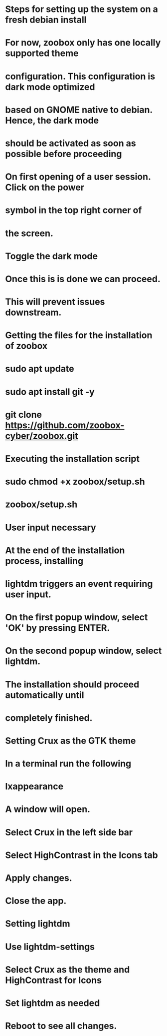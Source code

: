 # Steps for setting up the system on a fresh debian install
#   For now, zoobox only has one locally supported theme 
#   configuration. This configuration is dark mode optimized
#   based on GNOME native to debian. Hence, the dark mode 
#   should be activated as soon as possible before proceeding
#      On first opening of a user session. Click on the power
#      symbol in the top right corner of
#      the screen.
#      Toggle the dark mode
#      Once this is is done we can proceed.
#      This will prevent issues downstream.
#   
#   Getting the files for the installation of zoobox
#     sudo apt update
#     sudo apt install git -y
#     git clone https://github.com/zoobox-cyber/zoobox.git
# 
#   Executing the installation script
#     sudo chmod +x zoobox/setup.sh
#     zoobox/setup.sh
# 
#   User input necessary
#     At the end of the installation process, installing
#     lightdm triggers an event requiring user input.
#     On the first popup window, select 'OK' by pressing ENTER.
#     On the second popup window, select lightdm.
#     The installation should proceed automatically until
#     completely finished.
# 
#   Setting Crux as the GTK theme
#     In a terminal run the following
#       lxappearance   
#     A window will open. 
#     Select Crux in the left side bar
#     Select HighContrast in the Icons tab
#     Apply changes.
#     Close the app.
#
#   Setting lightdm
#     Use lightdm-settings
#       Select Crux as the theme and HighContrast for Icons
#       Set lightdm as needed
#
# Reboot to see all changes.
# 
# 
# 
# 
 


